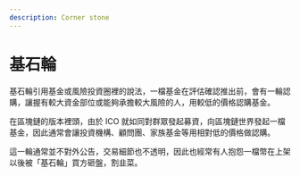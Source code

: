 ```yaml
---
description: Corner stone
---
```


# 基石輪

基石輪引用基金或風險投資圈裡的說法，一檔基金在評估確認推出前，會有一輪認購，讓握有較大資金部位或能夠承擔較大風險的人，用較低的價格認購基金。

在區塊鏈的版本裡頭，由於 ICO 就如同對群眾發起募資，向區塊鏈世界發起一檔基金，因此通常會讓投資機構、顧問團、家族基金等用相對低的價格做認購。

這一輪通常並不對外公告，交易細節也不透明，因此也經常有人抱怨一檔幣在上架以後被「基石輪」買方砸盤，割韭菜。

